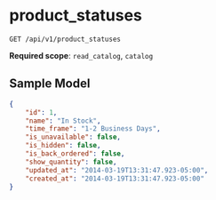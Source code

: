 product_statuses
================

```shell
GET /api/v1/product_statuses
```

**Required scope**: `read_catalog`, `catalog`

Sample Model
------------

```json
{
	"id": 1,
	"name": "In Stock",
	"time_frame": "1-2 Business Days",
	"is_unavailable": false,
	"is_hidden": false,
	"is_back_ordered": false,
	"show_quantity": false,
	"updated_at": "2014-03-19T13:31:47.923-05:00",
	"created_at": "2014-03-19T13:31:47.923-05:00"
}
```